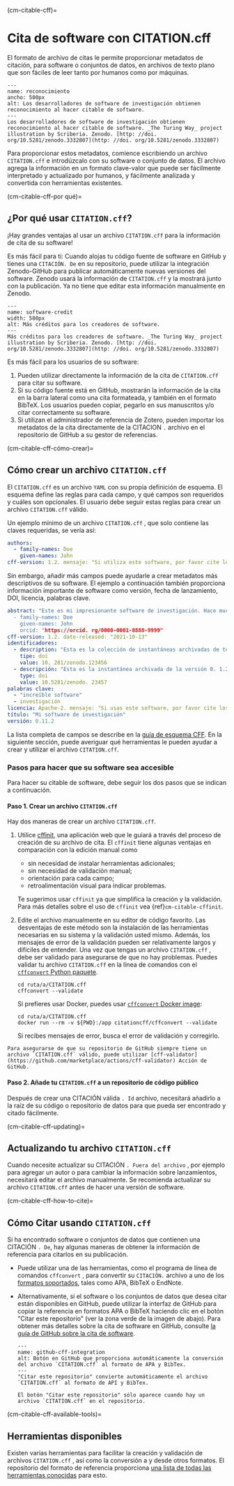 (cm-citable-cff)=
# Cita de software con CITATION.cff

El formato de archivo de citas [](https://citation-file-format.github.io) le permite proporcionar metadatos de citación, para software o conjuntos de datos, en archivos de texto plano que son fáciles de leer tanto por humanos como por máquinas.

```{figure} ../../figures/recognition.*
---
name: reconocimiento
ancho: 500px
alt: Los desarrolladores de software de investigación obtienen reconocimiento al hacer citable de software.
---
Los desarrolladores de software de investigación obtienen reconocimiento al hacer citable de software. _The Turing Way_ project illustration by Scriberia. Zenodo. [http: //doi. org/10.5281/zenodo.3332807](http: //doi. org/10.5281/zenodo.3332807)
```

Para proporcionar estos metadatos, comience escribiendo un archivo `CITATION.cff` e introdúzcalo con su software o conjunto de datos. El archivo</code> agrega la información en un formato clave-valor que puede ser fácilmente interpretado y actualizado por humanos, y fácilmente analizada y convertida con herramientas existentes.

(cm-citable-cff-por qué)=
## ¿Por qué usar `CITATION.cff`?

¡Hay grandes ventajas al usar un archivo `CITATION.cff` para la información de cita de su software!

Es más fácil para ti: Cuando alojas tu código fuente de software en GitHub y tienes una `CITACIÓN. De` en su repositorio, puede utilizar la integración Zenodo-GitHub para publicar automáticamente nuevas versiones del software. Zenodo usará la información de `CITATION.cff` y la mostrará junto con la publicación. Ya no tiene que editar esta información manualmente en Zenodo.

```{figure} ../../figures/software-credit.*
---
name: software-credit
width: 500px
alt: Más créditos para los creadores de software.
---
Más créditos para los creadores de software. _The Turing Way_ project illustration by Scriberia. Zenodo. [http: //doi. org/10.5281/zenodo.3332807](http: //doi. org/10.5281/zenodo.3332807)
```

Es más fácil para los usuarios de su software:
1. Pueden utilizar directamente la información de la cita de `CITATION.cff` para citar su software.
2. Si su código fuente está en GitHub, mostrarán la información de la cita en la barra lateral como una cita formateada, y también en el formato BibTeX. Los usuarios pueden copiar, pegarlo en sus manuscritos y/o citar correctamente su software.
3. Si utilizan el administrador de referencia de Zotero, pueden importar los metadatos de la cita directamente de la CITACION `.` archivo en el repositorio de GitHub a su gestor de referencias.

(cm-citable-cff-cómo-crear)=
## Cómo crear un archivo `CITATION.cff`

El `CITATION.cff` es un archivo `YAML` con su propia definición de esquema. El esquema define las reglas para cada campo, y qué campos son requeridos y cuáles son opcionales. El usuario debe seguir estas reglas para crear un archivo `CITATION.cff` válido.

Un ejemplo mínimo de un archivo `CITATION.cff` , que solo contiene las claves requeridas, se vería así:

```yaml
authors:
  - family-names: Doe
    given-names: John
cff-version: 1.2. mensaje: "Si utiliza este software, por favor cite los metadatos de este archivo." title: "Mi software de investigación"
```

Sin embargo, añadir más campos puede ayudarle a crear metadatos más descriptivos de su software. El ejemplo a continuación también proporciona información importante de software como versión, fecha de lanzamiento, DOI, licencia, palabras clave.

```yaml
abstract: "Este es mi impresionante software de investigación. Hace muchas cosas. authors:
  - family-names: Doe
    given-names: John
    orcid: "https://orcid. rg/0000-0001-8888-9999"
cff-version: 1.2. date-released: "2021-10-13"
identificadores:
  - description: "Esta es la colección de instantáneas archivadas de todas las versiones de My Research Software"
    tipe: doi
    value: 10. 281/zenodo.123456
  - descripción: "Esta es la instantánea archivada de la versión 0. 1.2 of My Research Software"
    type: doi
    value: 10.5281/zenodo. 23457
palabras clave:
  - "increíble software"
  - investigación
licencia: Apache-2. mensaje: "Si usas este software, por favor cite los metadatos de este archivo." código del repositorio: "https://github. om/cita-archivo-formato/mi-investigación-software"
título: "Mi software de investigación"
versión: 0.11.2
```

La lista completa de campos se describe en la [guía de esquema CFF](https://github.com/citation-file-format/citation-file-format/blob/main/schema-guide.md). En la siguiente sección, puede averiguar qué herramientas le pueden ayudar a crear y utilizar el archivo `CITATION.cff`.

### Pasos para hacer que su software sea accesible

Para hacer su citable de software, debe seguir los dos pasos que se indican a continuación.

#### Paso 1. Crear un archivo `CITATION.cff`

Hay dos maneras de crear un archivo `CITATION.cff`.

1. Utilice [cffinit](https://citation-file-format.github.io/cff-initializer-javascript/), una aplicación web que le guiará a través del proceso de creación de su archivo de cita. El `cffinit` tiene algunas ventajas en comparación con la edición manual como

    - sin necesidad de instalar herramientas adicionales;
    - sin necesidad de validación manual;
    - orientación para cada campo;
    - retroalimentación visual para indicar problemas.

    Te sugerimos usar `cffinit` ya que simplifica la creación y la validación. Para más detalles sobre el uso de `cffinit` vea {ref}`cm-citable-cffinit`.

2. Edite el archivo manualmente en su editor de código favorito. Las desventajas de este método son la instalación de las herramientas necesarias en su sistema y la validación usted mismo. Además, los mensajes de error de la validación pueden ser relativamente largos y difíciles de entender. Una vez que tengas un archivo `CITATION.cff` , debe ser validado para asegurarse de que no hay problemas. Puedes validar tu archivo `CITATION.cff` en la línea de comandos con el [`cffconvert` Python paquete](https://pypi.org/project/cffconvert/).

    ```shell
    cd ruta/a/CITATION.cff
    cffconvert --validate
    ```

    Si prefieres usar Docker, puedes usar [`cffconvert` Docker image](https://hub.docker.com/r/citationcff/cffconvert):

    ```shell
    cd ruta/a/CITATION.cff
    docker run --rm -v ${PWD}:/app citationcff/cffconvert --validate
    ```

    Si recibes mensajes de error, busca el error de validación y corregirlo.

```{note}
Para asegurarse de que su repositorio de GitHub siempre tiene un archivo `CITATION.cff` válido, puede utilizar [cff-validator](https://github.com/marketplace/actions/cff-validator) Acción de GitHub.
```

#### Paso 2. Añade tu `CITATION.cff` a un repositorio de código público

Después de crear una CITACIÓN válida `. Id` archivo, necesitará añadirlo a la raíz de su código o repositorio de datos para que pueda ser encontrado y citado fácilmente.

(cm-citable-cff-updating)=
## Actualizando tu archivo `CITATION.cff`

Cuando necesite actualizar su CITACIÓN `. Fuera del archivo` , por ejemplo para agregar un autor o para cambiar la información sobre lanzamientos, necesitará editar el archivo manualmente. Se recomienda actualizar su archivo `CITATION.cff` antes de hacer una versión de software.

(cm-citable-cff-how-to-cite)=
## Cómo Citar usando `CITATION.cff`

Si ha encontrado software o conjuntos de datos que contienen una CITACIÓN `. De`, hay algunas maneras de obtener la información de referencia para citarlos en su publicación.

- Puede utilizar una de las herramientas, como el programa de línea de comandos `cffconvert` , para convertir su `CITACIÓN.` archivo a uno de los [formatos soportados](https://github.com/citation-file-format/cff-converter-python#supported-output-formats), tales como APA, BibTeX o EndNote.

- Alternativamente, si el software o los conjuntos de datos que desea citar están disponibles en GitHub, puede utilizar la interfaz de GitHub para copiar la referencia en formatos APA o BibTeX haciendo clic en el botón "Citar este repositorio" (ver la zona verde de la imagen de abajo). Para obtener más detalles sobre la cita de software en GitHub, consulte [la guía de GitHub sobre la cita de software](https://docs.github.com/en/repositories/managing-your-repositorys-settings-and-features/customizing-your-repository/about-citation-files).

  ```{figure} ../../figures/github-cff-integration.*
  ---
  name: github-cff-integration
  alt: Botón en GitHub que proporciona automáticamente la conversión del archivo `CITATION.cff` al formato de APA y BibTex.
  ---
  "Citar este repositorio" convierte automáticamente el archivo `CITATION.cff` al formato de API y BibTex.
  ```

  ```{note}
  El botón "Citar este repositorio" sólo aparece cuando hay un archivo `CITATION.cff` en el repositorio.
  ```

(cm-citable-cff-available-tools)=
## Herramientas disponibles

Existen varias herramientas para facilitar la creación y validación de archivos `CITATION.cff` , así como la conversión a y desde otros formatos. El repositorio del formato de referencia proporciona [una lista de todas las herramientas conocidas](https://github.com/citation-file-format/citation-file-format#tools-to-work-with-citationcff-files-wrench) para esto.
